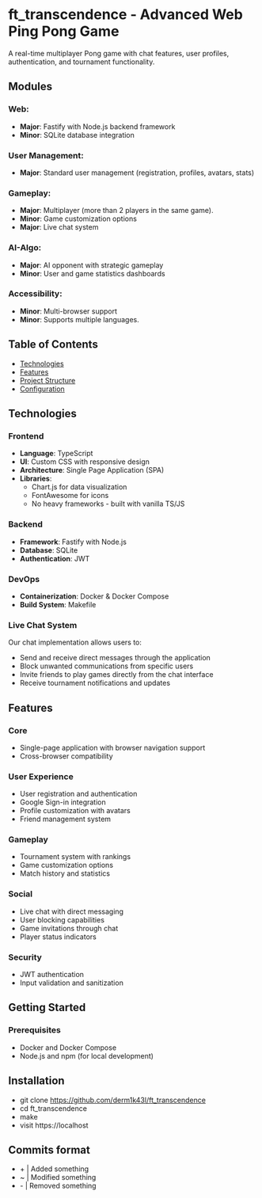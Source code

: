 # ft_transcendence - Advanced Web Ping Pong Game

A real-time multiplayer Pong game with chat features, user profiles, authentication, and tournament functionality.

## Modules
### Web:
- **Major**: Fastify with Node.js backend framework
- **Minor**: SQLite database integration

### User Management:
- **Major**: Standard user management (registration, profiles, avatars, stats)

### Gameplay:
- **Major**: Multiplayer (more than 2 players in the same game).
- **Minor**: Game customization options
- **Major**: Live chat system

### AI-Algo:
- **Major**: AI opponent with strategic gameplay
- **Minor**: User and game statistics dashboards

### Accessibility:
- **Minor**: Multi-browser support
- **Minor**: Supports multiple languages.

## Table of Contents
- [Technologies](#technologies)
- [Features](#features)
- [Project Structure](#getting-started)
- [Configuration](#configuration)

## Technologies

### Frontend
- **Language**: TypeScript
- **UI**: Custom CSS with responsive design
- **Architecture**: Single Page Application (SPA)
- **Libraries**:
  - Chart.js for data visualization
  - FontAwesome for icons
  - No heavy frameworks - built with vanilla TS/JS

### Backend 
- **Framework**: Fastify with Node.js
- **Database**: SQLite
- **Authentication**: JWT

### DevOps
- **Containerization**: Docker & Docker Compose
- **Build System**: Makefile

### Live Chat System
Our chat implementation allows users to:
- Send and receive direct messages through the application
- Block unwanted communications from specific users
- Invite friends to play games directly from the chat interface
- Receive tournament notifications and updates

## Features

### Core
- Single-page application with browser navigation support
- Cross-browser compatibility

### User Experience
- User registration and authentication
- Google Sign-in integration
- Profile customization with avatars
- Friend management system

### Gameplay
- Tournament system with rankings
- Game customization options
- Match history and statistics

### Social
- Live chat with direct messaging
- User blocking capabilities
- Game invitations through chat
- Player status indicators

### Security
- JWT authentication
- Input validation and sanitization

## Getting Started

### Prerequisites
- Docker and Docker Compose
- Node.js and npm (for local development)

## Installation
- git clone https://github.com/derm1k43l/ft_transcendence
- cd ft_transcendence
- make
- visit https://localhost

## Commits format
- \+ | Added something 
- ~ | Modified something
- \- | Removed something
